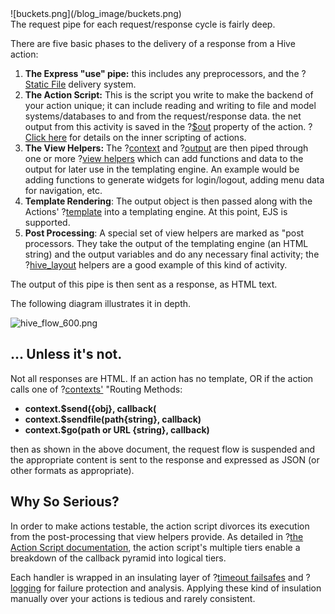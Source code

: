 <div class="hidden-phone">
![buckets.png](/blog_image/buckets.png)
</div>
The request pipe for each request/response cycle is fairly deep. 

There are five basic phases to the delivery of a response from a Hive action:

1. **The Express "use" pipe:** this includes any preprocessors, and the ?[Static File](static_files) delivery system. 
2. **The Action Script:** This is the script you write to make the backend of your action unique; it can include
reading and writing to file and model systems/databases to and from the request/response data. the net output from this activity is saved in the ?[$out](action_output) property of the action. ?[Click here](action_scripts) for details on the inner scripting of actions.
3. **The View Helpers:** The ?[context](context) and ?[output](output) are then piped through one or more ?[view helpers](view_helpers) which can add functions and data to the output for later use in the templating engine. An example would be adding functions to generate widgets for login/logout, adding menu data for navigation, etc. 
4. **Template Rendering**: The output object is then passed along with the Actions' ?[template](action_templates) into a templating engine. At this point, EJS is supported. 
5. **Post Processing**: A special set of view helpers are marked as "post processors. They take the output of the templating engine (an HTML string) and the output variables and do any necessary final activity; the ?[hive_layout](hive_layout) helpers are a good example of this kind of activity. 

The output of this pipe is then sent as a response, as HTML text.

The following diagram illustrates it in depth. 

![hive_flow_600.png](/blog_image/hive_flow_600.png)

## ... Unless it's not.

Not all responses are HTML. If an action has no template, OR if the action calls one of ?[contexts'](context) "Routing Methods:

* **context.$send({obj}, callback(**
* **context.$sendfile(path{string}, callback)**
* **context.$go(path or URL {string}, callback)**

then as shown in the above document, the request flow is suspended and the appropriate content is sent to the response and expressed as JSON (or other formats as appropriate).

## Why So Serious?

In order to make actions testable, the action script divorces its execution from the post-processing that view helpers provide. As detailed in ?[the Action Script documentation](action_scripts), the action script's multiple tiers enable a breakdown of the callback pyramid into logical tiers.

Each handler is wrapped in an insulating layer of ?[timeout failsafes](timeout_failsafes) and ?[logging](logging) for failure protection and analysis. Applying these kind of insulation manually over your actions is tedious and rarely consistent.